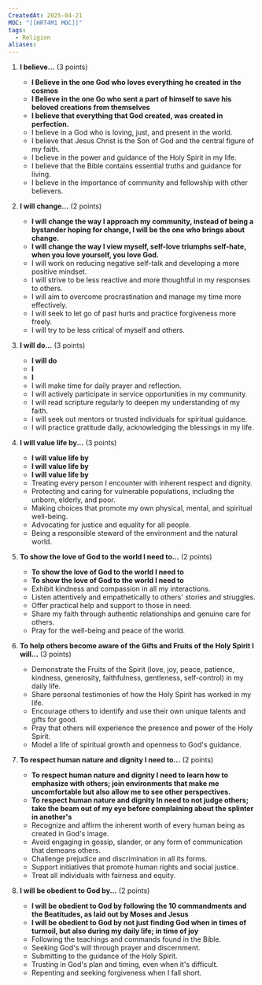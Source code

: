 ```yaml
---
CreatedAt: 2025-04-21
MOC: "[[HRT4M1 MOC]]"
tags:
  - Religion
aliases:
---
```

1. **I believe...** (3 points)
    - **I Believe in the one God who loves everything he created in the cosmos**
    - **I Believe in the one Go who sent a part of himself to save his beloved creations from themselves**
    - **I believe that everything that God created, was created in perfection.** 
    - I believe in a God who is loving, just, and present in the world.
    - I believe that Jesus Christ is the Son of God and the central figure of my faith.
    - I believe in the power and guidance of the Holy Spirit in my life.
    - I believe that the Bible contains essential truths and guidance for living.
    - I believe in the importance of community and fellowship with other believers.
2. **I will change...** (2 points)
    - **I will change the way I approach my community, instead of being a bystander hoping for change, I will be the one who brings about change.**
    - **I will change the way I view myself, self-love triumphs self-hate, when you love yourself, you love God.**
    - I will work on reducing negative self-talk and developing a more positive mindset.
    - I will strive to be less reactive and more thoughtful in my responses to others.
    - I will aim to overcome procrastination and manage my time more effectively.
    - I will seek to let go of past hurts and practice forgiveness more freely.
    - I will try to be less critical of myself and others.
3. **I will do...** (3 points)
    - **I will do**
    - **I**
    - **I**
    - I will make time for daily prayer and reflection.
    - I will actively participate in service opportunities in my community.
    - I will read scripture regularly to deepen my understanding of my faith.
    - I will seek out mentors or trusted individuals for spiritual guidance.
    - I will practice gratitude daily, acknowledging the blessings in my life.
4. **I will value life by...** (3 points)
    - **I will value life by**
    - **I will value life by**
    - **I will value life by**
    - Treating every person I encounter with inherent respect and dignity.
    - Protecting and caring for vulnerable populations, including the unborn, elderly, and poor.
    - Making choices that promote my own physical, mental, and spiritual well-being.
    - Advocating for justice and equality for all people.
    - Being a responsible steward of the environment and the natural world.
5. **To show the love of God to the world I need to...** (2 points)
    - **To show the love of God to the world I need to**
    - **To show the love of God to the world I need to**
    - Exhibit kindness and compassion in all my interactions.
    - Listen attentively and empathetically to others' stories and struggles.
    - Offer practical help and support to those in need.
    - Share my faith through authentic relationships and genuine care for others.
    - Pray for the well-being and peace of the world.
6. **To help others become aware of the Gifts and Fruits of the Holy Spirit I will...** (3 points)
    
    - Demonstrate the Fruits of the Spirit (love, joy, peace, patience, kindness, generosity, faithfulness, gentleness, self-control) in my daily life.
    - Share personal testimonies of how the Holy Spirit has worked in my life.
    - Encourage others to identify and use their own unique talents and gifts for good.
    - Pray that others will experience the presence and power of the Holy Spirit.
    - Model a life of spiritual growth and openness to God's guidance.
7. **To respect human nature and dignity I need to...** (2 points)
    - **To respect human nature and dignity I need to learn how to emphasize with others; join environments that make me uncomfortable but also allow me to see other perspectives.**
    - **To respect human nature and dignity In need to not judge others; take the beam out of my eye before complaining about the splinter in another's**
    - Recognize and affirm the inherent worth of every human being as created in God's image.
    - Avoid engaging in gossip, slander, or any form of communication that demeans others.
    - Challenge prejudice and discrimination in all its forms.
    - Support initiatives that promote human rights and social justice.
    - Treat all individuals with fairness and equity.
8. **I will be obedient to God by...** (2 points)
    - **I will be obedient to God by following the 10 commandments and the Beatitudes, as laid out by Moses and Jesus**
    - **I will be obedient to God by not just finding God when in times of turmoil, but also during my daily life; in time of joy**
    - Following the teachings and commands found in the Bible.
    - Seeking God's will through prayer and discernment.
    - Submitting to the guidance of the Holy Spirit.
    - Trusting in God's plan and timing, even when it's difficult.
    - Repenting and seeking forgiveness when I fall short.